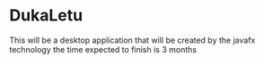 # DukaLetu

This will be a desktop application that will be created by the javafx technology
the time expected to finish is 3 months
